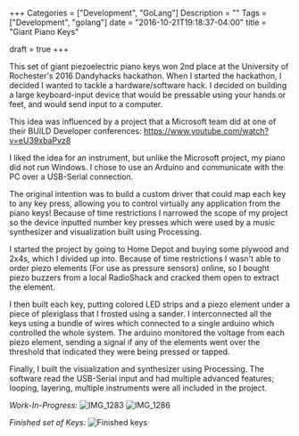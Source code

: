 +++
Categories = ["Development", "GoLang"]
Description = ""
Tags = ["Development", "golang"]
date = "2016-10-21T19:18:37-04:00"
title = "Giant Piano Keys"

draft = true
+++

This set of giant piezoelectric piano keys won 2nd place at the University of Rochester's 2016 Dandyhacks hackathon. When I started the hackathon, I decided I wanted to tackle a hardware/software hack. I decided on building a large keyboard-input device that would be pressable using your hands or feet, and would send input to a computer. 

This idea was influenced by a project that a Microsoft team did at one of their BUILD Developer conferences: https://www.youtube.com/watch?v=eU39xbaPvz8


I liked the idea for an instrument, but unlike the Microsoft project, my piano did not run Windows. I chose to use an Arduino and communicate with the PC over a USB-Serial connection.

The original intention was to build a custom driver that could map each key to any key press, allowing you to control virtually any application from the piano keys! Because of time restrictions I narrowed the scope of my project so the device inputted number key presses which were used by a music synthesizer and visualization built using Processing.

I started the project by going to Home Depot and buying some plywood and 2x4s, which I divided up into. Because of time restrictions I wasn't able to order piezo elements (For use as pressure sensors) online, so I bought piezo buzzers from a local RadioShack and cracked them open to extract the element.

I then built each key, putting colored LED strips and a piezo element under a piece of plexiglass that I frosted using a sander. I interconnected all the keys using a bundle of wires which connected to a single arduino which controlled the whole system. The arduino monitored the voltage from each piezo element, sending a signal if any of the elements went over the threshold that indicated they were being pressed or tapped.

Finally, I built the visualization and synthesizer using Processing. The software read the USB-Serial input and had multiple advanced features; looping, layering, multiple instruments were all included in the project.

*Work-In-Progress:*
![IMG_1283](/img/IMG_1283.JPG)
![IMG_1286](/img/IMG_1286.JPG)

*Finished set of Keys:*
![Finished keys](/img/dandyhacks2016.jpg)
